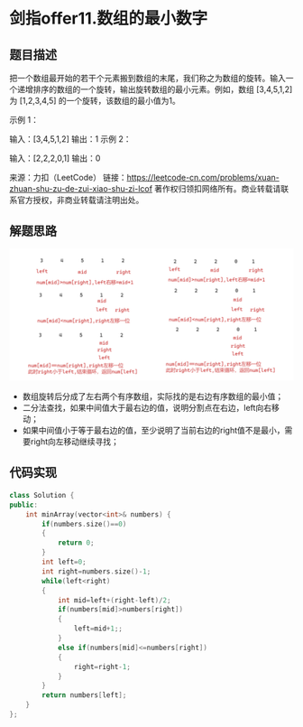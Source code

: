 # 剑指offer11.数组的最小数字

## 题目描述

把一个数组最开始的若干个元素搬到数组的末尾，我们称之为数组的旋转。输入一个递增排序的数组的一个旋转，输出旋转数组的最小元素。例如，数组 [3,4,5,1,2] 为 [1,2,3,4,5] 的一个旋转，该数组的最小值为1。  

示例 1：

输入：[3,4,5,1,2]
输出：1
示例 2：

输入：[2,2,2,0,1]
输出：0

来源：力扣（LeetCode）
链接：https://leetcode-cn.com/problems/xuan-zhuan-shu-zu-de-zui-xiao-shu-zi-lcof
著作权归领扣网络所有。商业转载请联系官方授权，非商业转载请注明出处。

## 解题思路

![11数组的最小数字](img/11数组的最小数字.png)

- 数组旋转后分成了左右两个有序数组，实际找的是右边有序数组的最小值；
- 二分法查找，如果中间值大于最右边的值，说明分割点在右边，left向右移动；
- 如果中间值小于等于最右边的值，至少说明了当前右边的right值不是最小，需要right向左移动继续寻找；

## 代码实现

```cpp
class Solution {
public:
    int minArray(vector<int>& numbers) {
        if(numbers.size()==0)
        {
            return 0;
        }
        int left=0;
        int right=numbers.size()-1;
        while(left<right)
        {
            int mid=left+(right-left)/2;
            if(numbers[mid]>numbers[right])
            {
                left=mid+1;;
            }
            else if(numbers[mid]<=numbers[right])
            {
                right=right-1;
            }
        }
        return numbers[left];
    }
};
```

